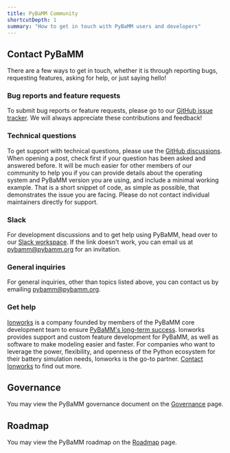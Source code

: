 ```yaml
---
title: PyBaMM Community
shortcutDepth: 1
summary: "How to get in touch with PyBaMM users and developers"
---
```


## Contact PyBaMM

There are a few ways to get in touch, whether it is through reporting bugs,
requesting features, asking for help, or just saying hello!

### Bug reports and feature requests

To submit bug reports or feature requests, please go to our
[GitHub issue tracker](https://www.github.com/pybamm-team/PyBaMM/issues).
We will always appreciate these contributions and feedback!

### Technical questions

To get support with technical questions, please use the [GitHub discussions](https://github.com/pybamm-team/PyBaMM/discussions). When opening a post, check first if your question has been asked and answered before. It will be much easier for other members of our community to help you if you can provide details about the operating system and PyBaMM version you are using, and include a minimal working example. That is a short snippet of code, as simple as possible, that demonstrates the issue you are facing. Please do not contact individual maintainers directly for support.

### Slack

For development discussions and to get help using PyBaMM, head over to our
[Slack workspace](https://pybamm.org/slack/).
If the link doesn't work, you can email us at [pybamm@pybamm.org](mailto:pybamm@pybamm.org) for an invitation.

### General inquiries

For general inquiries, other than topics listed above, you can contact us by emailing [pybamm@pybamm.org](mailto:pybamm@pybamm.org).

### Get help

[Ionworks](https://ionworks.com/) is a company founded by members of the PyBaMM core development team to ensure [PyBaMM's long-term success](https://ionworks.com/blog/our-relationship-with-pybamm).
Ionworks provides support and custom feature development for PyBaMM, as well as software to make modeling easier and faster.
For companies who want to leverage the power, flexibility, and openness of the Python ecosystem for their battery simulation needs, Ionworks is the go-to partner.
[Contact Ionworks](https://ionworks.com/contact) to find out more.

## Governance

You may view the PyBaMM governance document on the [Governance](/governance/) page.

## Roadmap

You may view the PyBaMM roadmap on the [Roadmap](/roadmap/) page.
